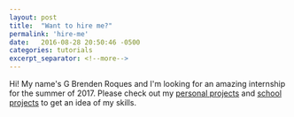 ```yaml
---
layout: post
title:  "Want to hire me?"
permalink: 'hire-me'
date:   2016-08-28 20:50:46 -0500
categories: tutorials
excerpt_separator: <!--more-->
---
```


Hi! My name's G Brenden Roques and I'm looking for an amazing internship for the summer of 2017. Please check out my <a href="/projects">personal projects</a> and <a href="/coursework">school projects</a> to get an idea of my skills.
